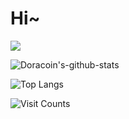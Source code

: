 # Hi~
![](https://visitor-badge.glitch.me/badge?page_id=github-doracoin)

![Doracoin's-github-stats](https://github-readme-stats.vercel.app/api?username=Doracoin&&show_icons=true)

![Top Langs](https://github-readme-stats.vercel.app/api/top-langs/?username=doracoin&layout=compact)

![Visit Counts](https://moe-counter.glitch.me/get/@doracoin?theme=asoul)
